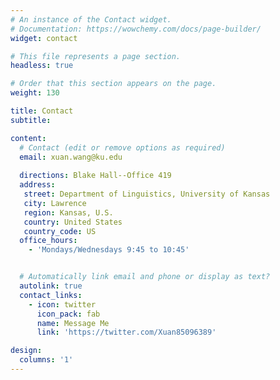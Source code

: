 ```yaml
---
# An instance of the Contact widget.
# Documentation: https://wowchemy.com/docs/page-builder/
widget: contact

# This file represents a page section.
headless: true

# Order that this section appears on the page.
weight: 130

title: Contact
subtitle:

content:
  # Contact (edit or remove options as required)
  email: xuan.wang@ku.edu
  
  directions: Blake Hall--Office 419
  address:
   street: Department of Linguistics, University of Kansas
   city: Lawrence
   region: Kansas, U.S.
   country: United States
   country_code: US
  office_hours:
    - 'Mondays/Wednesdays 9:45 to 10:45'


  # Automatically link email and phone or display as text?
  autolink: true
  contact_links:
    - icon: twitter
      icon_pack: fab
      name: Message Me
      link: 'https://twitter.com/Xuan85096389'

design:
  columns: '1'
---
```


